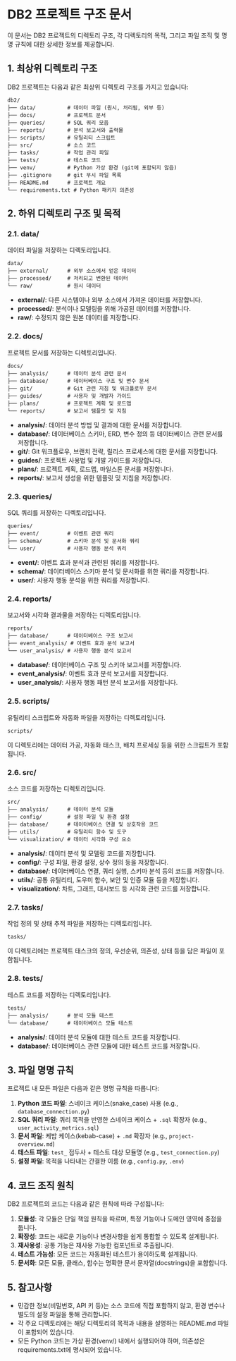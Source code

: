 # DB2 프로젝트 구조 문서

이 문서는 DB2 프로젝트의 디렉토리 구조, 각 디렉토리의 목적, 그리고 파일 조직 및 명명 규칙에 대한 상세한 정보를 제공합니다.

## 1. 최상위 디렉토리 구조

DB2 프로젝트는 다음과 같은 최상위 디렉토리 구조를 가지고 있습니다:

```
db2/
├── data/          # 데이터 파일 (원시, 처리됨, 외부 등)
├── docs/          # 프로젝트 문서
├── queries/       # SQL 쿼리 모음
├── reports/       # 분석 보고서와 출력물
├── scripts/       # 유틸리티 스크립트
├── src/           # 소스 코드
├── tasks/         # 작업 관리 파일
├── tests/         # 테스트 코드
├── venv/          # Python 가상 환경 (git에 포함되지 않음)
├── .gitignore     # git 무시 파일 목록
├── README.md      # 프로젝트 개요
└── requirements.txt # Python 패키지 의존성
```

## 2. 하위 디렉토리 구조 및 목적

### 2.1. data/
데이터 파일을 저장하는 디렉토리입니다.

```
data/
├── external/      # 외부 소스에서 얻은 데이터
├── processed/     # 처리되고 변환된 데이터
└── raw/           # 원시 데이터
```

- **external/**: 다른 시스템이나 외부 소스에서 가져온 데이터를 저장합니다.
- **processed/**: 분석이나 모델링을 위해 가공된 데이터를 저장합니다.
- **raw/**: 수정되지 않은 원본 데이터를 저장합니다.

### 2.2. docs/
프로젝트 문서를 저장하는 디렉토리입니다.

```
docs/
├── analysis/      # 데이터 분석 관련 문서
├── database/      # 데이터베이스 구조 및 변수 문서
├── git/           # Git 관련 지침 및 워크플로우 문서
├── guides/        # 사용자 및 개발자 가이드
├── plans/         # 프로젝트 계획 및 로드맵
└── reports/       # 보고서 템플릿 및 지침
```

- **analysis/**: 데이터 분석 방법 및 결과에 대한 문서를 저장합니다.
- **database/**: 데이터베이스 스키마, ERD, 변수 정의 등 데이터베이스 관련 문서를 저장합니다.
- **git/**: Git 워크플로우, 브랜치 전략, 릴리스 프로세스에 대한 문서를 저장합니다.
- **guides/**: 프로젝트 사용법 및 개발 가이드를 저장합니다.
- **plans/**: 프로젝트 계획, 로드맵, 마일스톤 문서를 저장합니다.
- **reports/**: 보고서 생성을 위한 템플릿 및 지침을 저장합니다.

### 2.3. queries/
SQL 쿼리를 저장하는 디렉토리입니다.

```
queries/
├── event/         # 이벤트 관련 쿼리
├── schema/        # 스키마 분석 및 문서화 쿼리
└── user/          # 사용자 행동 분석 쿼리
```

- **event/**: 이벤트 효과 분석과 관련된 쿼리를 저장합니다.
- **schema/**: 데이터베이스 스키마 분석 및 문서화를 위한 쿼리를 저장합니다.
- **user/**: 사용자 행동 분석을 위한 쿼리를 저장합니다.

### 2.4. reports/
보고서와 시각화 결과물을 저장하는 디렉토리입니다.

```
reports/
├── database/      # 데이터베이스 구조 보고서
├── event_analysis/ # 이벤트 효과 분석 보고서
└── user_analysis/ # 사용자 행동 분석 보고서
```

- **database/**: 데이터베이스 구조 및 스키마 보고서를 저장합니다.
- **event_analysis/**: 이벤트 효과 분석 보고서를 저장합니다.
- **user_analysis/**: 사용자 행동 패턴 분석 보고서를 저장합니다.

### 2.5. scripts/
유틸리티 스크립트와 자동화 파일을 저장하는 디렉토리입니다.

```
scripts/
```

이 디렉토리에는 데이터 가공, 자동화 태스크, 배치 프로세싱 등을 위한 스크립트가 포함됩니다.

### 2.6. src/
소스 코드를 저장하는 디렉토리입니다.

```
src/
├── analysis/      # 데이터 분석 모듈
├── config/        # 설정 파일 및 환경 설정
├── database/      # 데이터베이스 연결 및 상호작용 코드
├── utils/         # 유틸리티 함수 및 도구
└── visualization/ # 데이터 시각화 구성 요소
```

- **analysis/**: 데이터 분석 및 모델링 코드를 저장합니다.
- **config/**: 구성 파일, 환경 설정, 상수 정의 등을 저장합니다.
- **database/**: 데이터베이스 연결, 쿼리 실행, 스키마 분석 등의 코드를 저장합니다.
- **utils/**: 공통 유틸리티, 도우미 함수, 보안 및 인증 모듈 등을 저장합니다.
- **visualization/**: 차트, 그래프, 대시보드 등 시각화 관련 코드를 저장합니다.

### 2.7. tasks/
작업 정의 및 상태 추적 파일을 저장하는 디렉토리입니다.

```
tasks/
```

이 디렉토리에는 프로젝트 태스크의 정의, 우선순위, 의존성, 상태 등을 담은 파일이 포함됩니다.

### 2.8. tests/
테스트 코드를 저장하는 디렉토리입니다.

```
tests/
├── analysis/      # 분석 모듈 테스트
└── database/      # 데이터베이스 모듈 테스트
```

- **analysis/**: 데이터 분석 모듈에 대한 테스트 코드를 저장합니다.
- **database/**: 데이터베이스 관련 모듈에 대한 테스트 코드를 저장합니다.

## 3. 파일 명명 규칙

프로젝트 내 모든 파일은 다음과 같은 명명 규칙을 따릅니다:

1. **Python 코드 파일**: 스네이크 케이스(snake_case) 사용 (e.g., `database_connection.py`)
2. **SQL 쿼리 파일**: 쿼리 목적을 반영한 스네이크 케이스 + `.sql` 확장자 (e.g., `user_activity_metrics.sql`)
3. **문서 파일**: 케밥 케이스(kebab-case) + `.md` 확장자 (e.g., `project-overview.md`)
4. **테스트 파일**: `test_` 접두사 + 테스트 대상 모듈명 (e.g., `test_connection.py`)
5. **설정 파일**: 목적을 나타내는 간결한 이름 (e.g., `config.py`, `.env`)

## 4. 코드 조직 원칙

DB2 프로젝트의 코드는 다음과 같은 원칙에 따라 구성됩니다:

1. **모듈성**: 각 모듈은 단일 책임 원칙을 따르며, 특정 기능이나 도메인 영역에 중점을 둡니다.
2. **확장성**: 코드는 새로운 기능이나 변경사항을 쉽게 통합할 수 있도록 설계됩니다.
3. **재사용성**: 공통 기능은 재사용 가능한 컴포넌트로 추출됩니다.
4. **테스트 가능성**: 모든 코드는 자동화된 테스트가 용이하도록 설계됩니다.
5. **문서화**: 모든 모듈, 클래스, 함수는 명확한 문서 문자열(docstrings)을 포함합니다.

## 5. 참고사항

- 민감한 정보(비밀번호, API 키 등)는 소스 코드에 직접 포함하지 않고, 환경 변수나 별도의 설정 파일을 통해 관리합니다.
- 각 주요 디렉토리에는 해당 디렉토리의 목적과 내용을 설명하는 README.md 파일이 포함되어 있습니다.
- 모든 Python 코드는 가상 환경(venv/) 내에서 실행되어야 하며, 의존성은 requirements.txt에 명시되어 있습니다.
